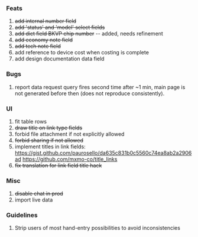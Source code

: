 ### Feats
1. <s>add internal number field</s>
2. <s>add 'status' and 'model' select fields</s>
3. <s>add dict field BKVP chip number</s> -- added, needs refinement
4. <s>add economy note field</s>
5. <s>add tech note field</s>
6. add reference to device cost when costing is complete
7. add design documentation data field

### Bugs
1. report data request query fires second time after ~1 min, main page is not generated before then (does not reproduce consistently). 

### UI
1. fit table rows
2. <s>draw title on link type fields</s>
3. forbid file attachment if not explicitly allowed
4. <s>forbid sharing if not allowed</s>
5. implement titles in link fields:
   https://gist.github.com/paurosello/da635c831b0c5560c74ea8ab2a2906ad
   https://github.com/mxmo-co/title_links
6. <s>fix translation for link field title hack</s>

### Misc
1. <s>disable chat in prod</s>
2. import live data

### Guidelines
1. Strip users of most hand-entry possibilities to avoid inconsistencies